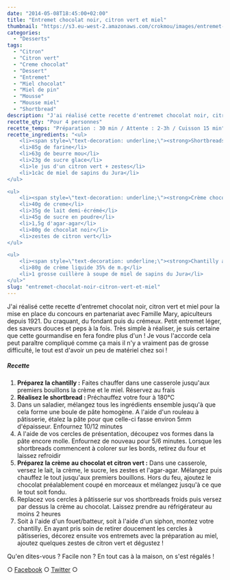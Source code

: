 ```yaml
---
date: "2014-05-08T18:45:00+02:00"
title: "Entremet chocolat noir, citron vert et miel"
thumbnail: "https://s3.eu-west-2.amazonaws.com/crokmou/images/entremet-shortbread-citron-vert-miel-pin-chocolat-mousse-miel.jpg"
categories:
  - "Desserts"
tags:
  - "Citron"
  - "Citron vert"
  - "Creme chocolat"
  - "Dessert"
  - "Entremet"
  - "Miel chocolat"
  - "Miel de pin"
  - "Mousse"
  - "Mousse miel"
  - "Shortbread"
description: "J'ai réalisé cette recette d'entremet chocolat noir, citron vert et miel pour la mise en place du concours en partenariat avec Famille Mary."
recette_qty: "Pour 4 personnes"
recette_temps: "Préparation : 30 min / Attente : 2-3h / Cuisson 15 min"
recette_ingredients: "<ul>
	<li><span style=\"text-decoration: underline;\"><strong>Shortbreads au miel et citron vert :</strong></span></li>
	<li>85g de farine</li>
	<li>63g de beurre mou</li>
	<li>23g de sucre glace</li>
	<li>le jus d'un citron vert + zestes</li>
	<li>1càc de miel de sapins du Jura</li>
</ul>

<ul>
	<li><span style=\"text-decoration: underline;\"><strong>Crème chocolat noir/citron vert :</strong></span></li>
	<li>40g de creme</li>
	<li>35g de lait demi-écrémé</li>
	<li>45g de sucre en poudre</li>
	<li>1,5g d'agar-agar</li>
	<li>80g de chocolat noir</li>
	<li>zestes de citron vert</li>
</ul>

<ul>
	<li><span style=\"text-decoration: underline;\"><strong>Chantilly au miel :</strong></span></li>
	<li>80g de crème liquide 35% de m.g</li>
	<li>1 grosse cuillère à soupe de miel de sapins du Jura</li>
</ul>"
slug: "entremet-chocolat-noir-citron-vert-et-miel"
---
```


J'ai réalisé cette recette d'entremet chocolat noir, citron vert et miel pour la mise en place du concours en partenariat avec Famille Mary, apiculteurs depuis 1921. Du craquant, du fondant puis du crémeux. Petit entremet léger, des saveurs douces et peps à la fois. Très simple à réaliser, je suis certaine que cette gourmandise en fera fondre plus d'un ! Je vous l'accorde cela peut paraître compliqué comme ça mais il n'y a vraiment pas de grosse difficulté, le tout est d'avoir un peu de matériel chez soi !

##### Recette

1.  **Préparez la chantilly :** Faites chauffer dans une casserole jusqu'aux premiers bouillons la crème et le miel. Réservez au frais
2.  **Réalisez le shortbread :** Préchauffez votre four à 180°C
3.  Dans un saladier, mélangez tous les ingrédients ensemble jusqu'à que cela forme une boule de pâte homogène. A l'aide d'un rouleau à pâtisserie, étalez la pâte pour que celle-ci fasse environ 5mm d'épaisseur. Enfournez 10/12 minutes
4.  A l'aide de vos cercles de présentation, découpez vos formes dans la pâte encore molle. Enfournez de nouveau pour 5/6 minutes. Lorsque les shortbreads commencent à colorer sur les bords, retirez du four et laissez refroidir
5.  **Préparez la crème au chocolat et citron vert :** Dans une casserole, versez le lait, la crème, le sucre, les zestes et l'agar-agar. Mélangez puis chauffez le tout jusqu'aux premiers bouillons. Hors du feu, ajoutez le chocolat préalablement coupé en morceaux et mélangez jusqu'à ce que le tout soit fondu.
6.  Replacez vos cercles à pâtisserie sur vos shortbreads froids puis versez par dessus la crème au chocolat. Laissez prendre au réfrigérateur au moins 2 heures
7.  Soit à l'aide d'un fouet/batteur, soit à l'aide d'un siphon, montez votre chantilly. En ayant pris soin de retirer doucement les cercles à pâtisseries, décorez ensuite vos entremets avec la préparation au miel, ajoutez quelques zestes de citron vert et dégustez !

Qu'en dites-vous ? Facile non ? En tout cas à la maison, on s'est régalés !

○ [Facebook](https://www.facebook.com/crokmou.blog) ○ [Twitter](https://twitter.com/Crokmou) ○